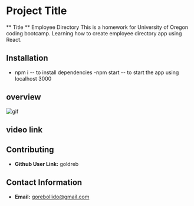 # Project Title

** Title ** Employee Directory
This is a homework for University of Oregon coding bootcamp. Learning how to create employee directory app using React.

## Installation

- npm i -- to install dependencies
  -npm start -- to start the app using localhost 3000

## overview

![gif](images/employee-directory.gif)

## video link

## Contributing

- **Github User Link:** goldreb

## Contact Information

- **Email:** gorebollido@gmail.com
